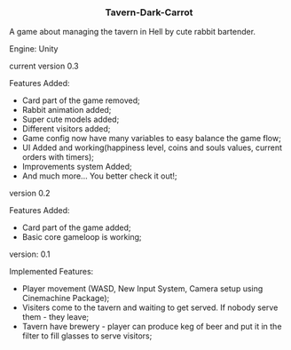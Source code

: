 <h3 align="center">Tavern-Dark-Carrot</h3>

A game about managing the tavern in Hell by cute rabbit bartender.

Engine: Unity

current version 0.3

Features Added:
<ul>
               <li>Card part of the game removed;</li>
               <li>Rabbit animation added;</li>
               <li>Super cute models added;</li>
               <li>Different visitors added;</li>
               <li>Game config now have many variables to easy balance the game flow;</li>
               <li>UI Added and working(happiness level, coins and souls values, current orders with timers);</li>
               <li>Improvements system Added;</li>
               <li>And much more...  You better check it out!;</li>
</ul>

version 0.2

Features Added:
<ul>
               <li>Card part of the game added;</li>
               <li>Basic core gameloop is working;</li>
</ul>


 version: 0.1

Implemented Features:
<ul>
               <li>Player movement (WASD, New Input System, Camera setup using Cinemachine Package);</li>
               <li>Visiters come to the tavern and waiting to get served. If nobody serve them - they leave;</li>
               <li>Tavern have brewery - player can produce keg of beer and put it in the filter to fill glasses to serve visitors;</li>
</ul>
